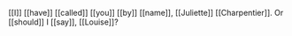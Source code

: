[[I]] [[have]] [[called]] [[you]] [[by]] [[name]], [[Juliette]] [[Charpentier]]. Or [[should]] I [[say]], [[Louise]]?
